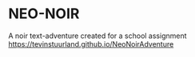 # NEO-NOIR
A noir text-adventure created for a school assignment
https://tevinstuurland.github.io/NeoNoirAdventure